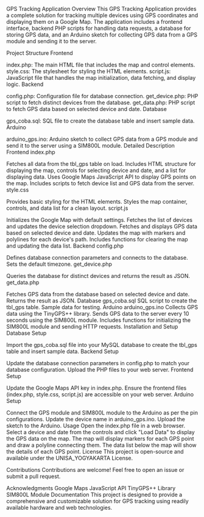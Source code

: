 GPS Tracking Application
Overview
This GPS Tracking Application provides a complete solution for tracking multiple devices using GPS coordinates and displaying them on a Google Map. The application includes a frontend interface, backend PHP scripts for handling data requests, a database for storing GPS data, and an Arduino sketch for collecting GPS data from a GPS module and sending it to the server.

Project Structure
Frontend

index.php: The main HTML file that includes the map and control elements.
style.css: The stylesheet for styling the HTML elements.
script.js: JavaScript file that handles the map initialization, data fetching, and display logic.
Backend

config.php: Configuration file for database connection.
get_device.php: PHP script to fetch distinct devices from the database.
get_data.php: PHP script to fetch GPS data based on selected device and date.
Database

gps_coba.sql: SQL file to create the database table and insert sample data.
Arduino

arduino_gps.ino: Arduino sketch to collect GPS data from a GPS module and send it to the server using a SIM800L module.
Detailed Description
Frontend
index.php

Fetches all data from the tbl_gps table on load.
Includes HTML structure for displaying the map, controls for selecting device and date, and a list for displaying data.
Uses Google Maps JavaScript API to display GPS points on the map.
Includes scripts to fetch device list and GPS data from the server.
style.css

Provides basic styling for the HTML elements.
Styles the map container, controls, and data list for a clean layout.
script.js

Initializes the Google Map with default settings.
Fetches the list of devices and updates the device selection dropdown.
Fetches and displays GPS data based on selected device and date.
Updates the map with markers and polylines for each device's path.
Includes functions for clearing the map and updating the data list.
Backend
config.php

Defines database connection parameters and connects to the database.
Sets the default timezone.
get_device.php

Queries the database for distinct devices and returns the result as JSON.
get_data.php

Fetches GPS data from the database based on selected device and date.
Returns the result as JSON.
Database
gps_coba.sql
SQL script to create the tbl_gps table.
Sample data for testing.
Arduino
arduino_gps.ino
Collects GPS data using the TinyGPS++ library.
Sends GPS data to the server every 10 seconds using the SIM800L module.
Includes functions for initializing the SIM800L module and sending HTTP requests.
Installation and Setup
Database Setup

Import the gps_coba.sql file into your MySQL database to create the tbl_gps table and insert sample data.
Backend Setup

Update the database connection parameters in config.php to match your database configuration.
Upload the PHP files to your web server.
Frontend Setup

Update the Google Maps API key in index.php.
Ensure the frontend files (index.php, style.css, script.js) are accessible on your web server.
Arduino Setup

Connect the GPS module and SIM800L module to the Arduino as per the pin configurations.
Update the device name in arduino_gps.ino.
Upload the sketch to the Arduino.
Usage
Open the index.php file in a web browser.
Select a device and date from the controls and click "Load Data" to display the GPS data on the map.
The map will display markers for each GPS point and draw a polyline connecting them.
The data list below the map will show the details of each GPS point.
License
This project is open-source and available under the UNISA_YOGYAKARTA License.

Contributions
Contributions are welcome! Feel free to open an issue or submit a pull request.

Acknowledgments
Google Maps JavaScript API
TinyGPS++ Library
SIM800L Module Documentation
This project is designed to provide a comprehensive and customizable solution for GPS tracking using readily available hardware and web technologies.
